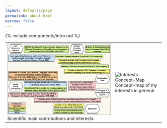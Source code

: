 ```yaml
---
layout: defaults/page
permalink: about.html
narrow: false
---
```


{% include components/intro.md %}

<!-- Comment -->


<div class="container">
  <div class="row">
    <div class="col-12">
		<table class="table table-image table-responsive">
		  <tbody>
		  	<tr>
			    <td>
			    <img src="/docs/images/Research-ContributionDendogram.png" class="img-fluid img-thumbnail" alt="Scientific Contributions and Interests">
			    Scientific main contributions and interests.
			    </td>
				<td>
				<img src="/docs/images/Research-InterestMap.png" class="img-fluid img-thumbnail" alt="Interests-Concept-Map">
				Concept-map of my interests in general.
				</td>
			</tr>
		  </tbody>
		</table>   
    </div>
  </div>
</div>

